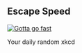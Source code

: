 ## Escape Speed
[![Gotta go fast](https://imgs.xkcd.com/comics/escape_speed.png)](https://xkcd.com/2765/ "Gotta go fast")

Your daily random xkcd
